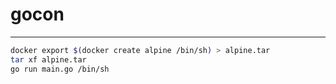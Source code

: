 # gocon

---

```bash
docker export $(docker create alpine /bin/sh) > alpine.tar
tar xf alpine.tar
go run main.go /bin/sh
```

